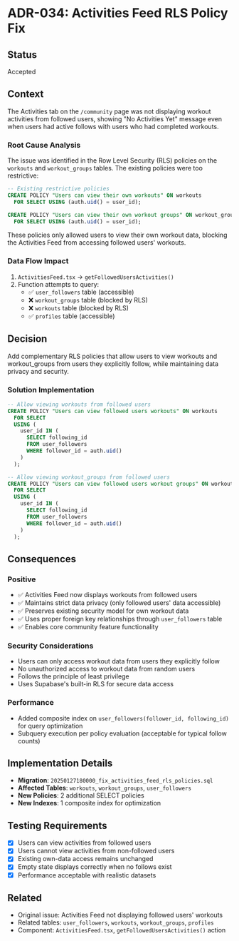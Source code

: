 # ADR-034: Activities Feed RLS Policy Fix

## Status
Accepted

## Context
The Activities tab on the `/community` page was not displaying workout activities from followed users, showing "No Activities Yet" message even when users had active follows with users who had completed workouts.

### Root Cause Analysis
The issue was identified in the Row Level Security (RLS) policies on the `workouts` and `workout_groups` tables. The existing policies were too restrictive:

```sql
-- Existing restrictive policies
CREATE POLICY "Users can view their own workouts" ON workouts 
  FOR SELECT USING (auth.uid() = user_id);

CREATE POLICY "Users can view their own workout groups" ON workout_groups
  FOR SELECT USING (auth.uid() = user_id);
```

These policies only allowed users to view their own workout data, blocking the Activities Feed from accessing followed users' workouts.

### Data Flow Impact
1. `ActivitiesFeed.tsx` → `getFollowedUsersActivities()` 
2. Function attempts to query:
   - ✅ `user_followers` table (accessible)
   - ❌ `workout_groups` table (blocked by RLS)
   - ❌ `workouts` table (blocked by RLS)
   - ✅ `profiles` table (accessible)

## Decision
Add complementary RLS policies that allow users to view workouts and workout_groups from users they explicitly follow, while maintaining data privacy and security.

### Solution Implementation
```sql
-- Allow viewing workouts from followed users
CREATE POLICY "Users can view followed users workouts" ON workouts
  FOR SELECT
  USING (
    user_id IN (
      SELECT following_id 
      FROM user_followers 
      WHERE follower_id = auth.uid()
    )
  );

-- Allow viewing workout_groups from followed users  
CREATE POLICY "Users can view followed users workout groups" ON workout_groups
  FOR SELECT
  USING (
    user_id IN (
      SELECT following_id
      FROM user_followers  
      WHERE follower_id = auth.uid()
    )
  );
```

## Consequences

### Positive
- ✅ Activities Feed now displays workouts from followed users
- ✅ Maintains strict data privacy (only followed users' data accessible)
- ✅ Preserves existing security model for own workout data
- ✅ Uses proper foreign key relationships through `user_followers` table
- ✅ Enables core community feature functionality

### Security Considerations
- Users can only access workout data from users they explicitly follow
- No unauthorized access to workout data from random users
- Follows the principle of least privilege
- Uses Supabase's built-in RLS for secure data access

### Performance
- Added composite index on `user_followers(follower_id, following_id)` for query optimization
- Subquery execution per policy evaluation (acceptable for typical follow counts)

## Implementation Details
- **Migration**: `20250127180000_fix_activities_feed_rls_policies.sql`
- **Affected Tables**: `workouts`, `workout_groups`, `user_followers`
- **New Policies**: 2 additional SELECT policies
- **New Indexes**: 1 composite index for optimization

## Testing Requirements
- [x] Users can view activities from followed users
- [x] Users cannot view activities from non-followed users
- [x] Existing own-data access remains unchanged  
- [x] Empty state displays correctly when no follows exist
- [x] Performance acceptable with realistic datasets

## Related
- Original issue: Activities Feed not displaying followed users' workouts
- Related tables: `user_followers`, `workouts`, `workout_groups`, `profiles`
- Component: `ActivitiesFeed.tsx`, `getFollowedUsersActivities()` action 